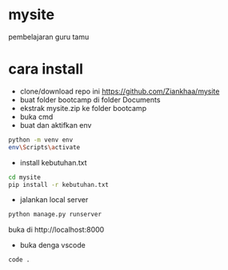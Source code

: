 # mysite
pembelajaran guru tamu

# cara install
- clone/download repo ini https://github.com/Ziankhaa/mysite
- buat folder bootcamp di folder Documents
- ekstrak mysite.zip ke folder bootcamp
- buka cmd
- buat dan aktifkan env
```bash
python -m venv env
env\Scripts\activate
```
- install kebutuhan.txt
```bash
cd mysite
pip install -r kebutuhan.txt
```
- jalankan local server
```bash
python manage.py runserver
```
buka di http://localhost:8000
- buka denga vscode
```bash
code .
```


